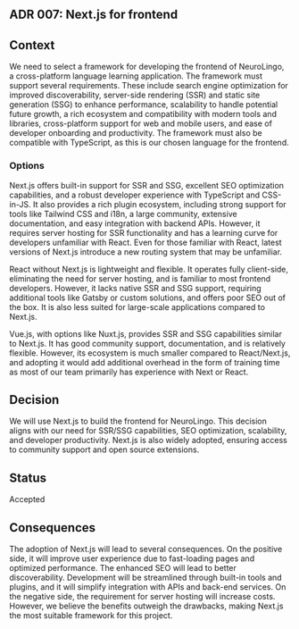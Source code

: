 ## ADR 007: Next.js for frontend

## Context
We need to select a framework for developing the frontend of NeuroLingo, a cross-platform language learning application. The framework must support several requirements. These include search engine optimization for improved discoverability, server-side rendering (SSR) and static site generation (SSG) to enhance performance, scalability to handle potential future growth, a rich ecosystem and compatibility with modern tools and libraries, cross-platform support for web and mobile users, and ease of developer onboarding and productivity. The framework must also be compatible with TypeScript, as this is our chosen language for the frontend. 

### Options

Next.js offers built-in support for SSR and SSG, excellent SEO optimization capabilities, and a robust developer experience with TypeScript and CSS-in-JS. It also provides a rich plugin ecosystem, including strong support for tools like Tailwind CSS and i18n, a large community, extensive documentation, and easy integration with backend APIs. However, it requires server hosting for SSR functionality and has a learning curve for developers unfamiliar with React. Even for those familiar with React, latest versions of Next.js introduce a new routing system that may be unfamiliar.

React without Next.js is lightweight and flexible. It operates fully client-side, eliminating the need for server hosting, and is familiar to most frontend developers. However, it lacks native SSR and SSG support, requiring additional tools like Gatsby or custom solutions, and offers poor SEO out of the box. It is also less suited for large-scale applications compared to Next.js.

Vue.js, with options like Nuxt.js, provides SSR and SSG capabilities similar to Next.js. It has good community support, documentation, and is relatively flexible. However, its ecosystem is much smaller compared to React/Next.js, and adopting it would add additional overhead in the form of training time as most of our team primarily has experience with Next or React.

## Decision

We will use Next.js to build the frontend for NeuroLingo. This decision aligns with our need for SSR/SSG capabilities, SEO optimization, scalability, and developer productivity. Next.js is also widely adopted, ensuring access to community support and open source extensions.

## Status

Accepted

## Consequences

The adoption of Next.js will lead to several consequences. On the positive side, it will improve user experience due to fast-loading pages and optimized performance. The enhanced SEO will lead to better discoverability. Development will be streamlined through built-in tools and plugins, and it will simplify integration with APIs and back-end services. On the negative side, the requirement for server hosting will increase costs. However, we believe the benefits outweigh the drawbacks, making Next.js the most suitable framework for this project.
